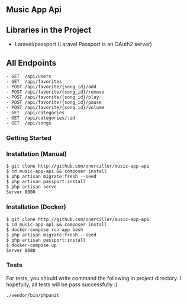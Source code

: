 
## Music App Api

## Libraries in the Project
 - Laravel/passport (Laravel Passport is an OAuth2 server)

## All Endpoints
```
- GET  /api/users
- GET  /api/favorites
- POST /api/favorite/{song_id}/add
- POST /api/favorite/{song_id}/remove
- POST /api/favorite/{song_id}/play
- POST /api/favorite/{song_id}/pause
- POST /api/favorite/{song_id}/volume
- GET  /api/categories
- GET  /api/categories/:id
- GET  /api/songs 

```

### Getting Started

### Installation (Manual)
```console
$ git clone http://github.com/onerciller/music-app-api    
$ cd music-app-api && composer install 
$ php artisan migrate:fresh --seed 
$ php artisan passport:install 
$ php artisan serve
Server 8000 

```
### Installation (Docker)

```console
$ git clone http://github.com/onerciller/music-app-api    
$ cd music-app-api && composer install 
$ docker-compose run app bash
$ php artisan migrate:fresh --seed 
$ php artisan passport:install
$ docker-compose up 
Server 8080 

```

### Tests 
For tests, you should write command the following in project directory. 
I hopefully, all tests will be pass successfully :)

``` 
./vendor/bin/phpunit 
```
